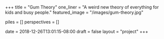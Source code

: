 +++
title = "Gum Theory"
one_liner = "A weird new theory of everything for kids and busy people."
featured_image = "/images/gum-theory.jpg"

piles = []
perspectives = []

date = 2018-12-26T13:01:15-08:00
draft = false
layout = "project"
+++

